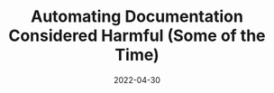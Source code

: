 ---
title: "Automating Documentation Considered Harmful (Some of the Time)"
date: 2022-04-30
categories: research publication
authors: ["Clara Rigaud", "Yvonne Jansen", "Gilles Bailly"]
publisher: "CHI 2022 - Workshop: Reimagining Systems for Learning Hands-on Creative and Maker Skills"
place: "New Orleans, United States"
pdfurl: "https://hal.sorbonne-universite.fr/hal-03808703"
---